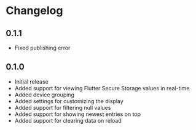 # Changelog

## 0.1.1

* Fixed publishing error

## 0.1.0

* Initial release
* Added support for viewing Flutter Secure Storage values in real-time
* Added device grouping
* Added settings for customizing the display
* Added support for filtering null values
* Added support for showing newest entries on top
* Added support for clearing data on reload 